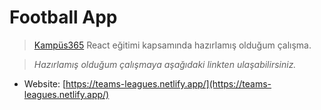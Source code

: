 # Football App

> [Kampüs365](https://www.kampus365.com/) React eğitimi kapsamında hazırlamış olduğum çalışma.

> _Hazırlamış olduğum çalışmaya aşağıdaki linkten ulaşabilirsiniz._

-   Website: [https://teams-leagues.netlify.app/](https://teams-leagues.netlify.app/)
